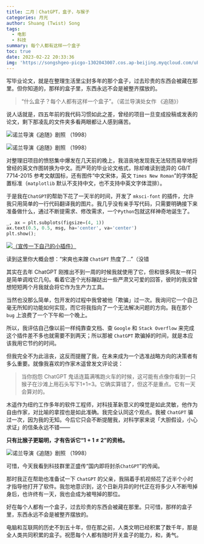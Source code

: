 ```yaml
---
title: 二月｜ChatGPT，盒子，与猴子
categories: 月光
author: Shuang (Twist) Song
tags:
  - 电影
  - 科技
summary: 每个人都有这样一个盒子
toc: true
date: 2023-02-22 20:33:36
img: 'https://songshgeo-picgo-1302043007.cos.ap-beijing.myqcloud.com/uPic/CleanShot%202023-02-21%20at%2023.19.33@2x.png'
---
```


写毕业论文，就是在整理生活里尘封多年的那个盒子，过去珍贵的东西会被藏在那里。但你知道的，那样的盒子里，东西永远不会是被整齐摆放的。

> “什么盒子？每个人都有这样一个盒子”。（诺兰导演处女作 《追随》）

说人话就是，四五年前的我代码习惯如此之差，曾经的项目一旦变成投稿或发表的论文，剩下那凌乱的文件夹多看两眼都让人感到痛苦。

![诺兰导演《追随》剧照 （1998）](https://songshgeo-picgo-1302043007.cos.ap-beijing.myqcloud.com/uPic/CleanShot%202023-02-21%20at%2023.19.33@2x.png)

![诺兰导演《追随》剧照 （1998）](https://songshgeo-picgo-1302043007.cos.ap-beijing.myqcloud.com/uPic/CleanShot%202023-02-21%20at%2023.20.58@2x.png)

对整理旧项目的愤怒集中爆发在几天前的晚上，我沮丧地发现我无法轻而易举地将曾经的英文作图转换为中文。而严苛的毕业论文格式，除却难读到诡异的 GB/T 7714-2015 参考文献国标，还有图件“中文宋体，英文 `Times New Roman`”的字体配置标准（`matplotlib` 默认不支持中文，也不支持中英文字体混排）。

于是我在`ChatGPT`的帮助下花了一天半的时间，开发了 `mksci-font` 的插件，允许我只用简单的一行代码翻译我的图片。我几乎没有亲手写代码，只需要明确接下来准备做什么，通过不断提需求、修改需求，一个`Python`包就这样神奇地诞生了。

```python
_, ax = plt.subplots(figsize=(4, 1))
ax.text(0.5, 0.5, msg, ha='center', va='center')
plt.show();
```
[![（宣传一下自己的小插件）](https://camo.githubusercontent.com/dec92195a6bd6fa820749921d55bd915765a062efb7e2b195c90f448393ab2ac/68747470733a2f2f736f6e67736867656f2d706963676f2d313330323034333030372e636f732e61702d6265696a696e672e6d7971636c6f75642e636f6d2f755069632f5537334164692e6a7067)](https://camo.githubusercontent.com/dec92195a6bd6fa820749921d55bd915765a062efb7e2b195c90f448393ab2ac/68747470733a2f2f736f6e67736867656f2d706963676f2d313330323034333030372e636f732e61702d6265696a696e672e6d7971636c6f75642e636f6d2f755069632f5537334164692e6a7067)

读到这里你大概会想：“宋爽也来蹭 `ChatGPT` 热度了...”（没错

其实在去年 ChatGPT 刚推出不到一周的时候我就使用了它，但和很多网友一样只是简单调戏它几句。看着它逐个光标蹦跶出一些严肃又可爱的回答，彼时的我没曾想短短两个月我就会将它作为生产力工具。

当然也没那么简单，包开发的过程中我曾被他「欺骗」过一次。我询问它一个自己毫无所知的功能如何实现，而它将我指向了一个无法解决问题的方向。我在那个`bug` 上浪费了一个下午和一个晚上。

所以，我评估自己像以前一样纯靠查文档、查 `Google` 和 `Stack Overflow` 来完成这个插件差不多也就需要不到两天；所以那被 `ChatGPT` 欺骗掉的时间，就是本应该我用它节约的时间。

但我完全不为此沮丧，这反而提醒了我，在未来成为一个选准战略方向的决策者有多么重要。就像我喜欢的作家木遥曾发文评论说：

> 当你抱怨 ChatGPT 鬼话连篇满嘴跑火车的时候，这可能有点像你看到一只猴子在沙滩上用石头写下1+1=3。它确实算错了，但这不是重点。它有一天会算对的。

木遥作为纽约工作多年的软件工程师，对科技革新意义的嗅觉是如此灵敏，他作为自由作家，对比喻的拿捏也是如此准确。我完全认同这个观点。我被 `ChatGPT` 骗过一次，因为我的无知。今后它只会不断提醒我，对科学家来说「大胆假设，小心求证」的信条永远不错——

**只有比猴子更聪明，才有告诉它“1 + 1 ≠ 2”的资格。**

![诺兰导演《追随》剧照 （1998）](https://songshgeo-picgo-1302043007.cos.ap-beijing.myqcloud.com/uPic/KEnfUH.png)

可惜，今天我看到科技群里正盛传“国内即将封杀`ChatGPT`”的传闻。

那时我正在帮助也准备试一下 `ChatGPT` 的父亲，我隔着手机视频花了近半个小时才指导他打开了软件。我忽地意识到，这个日新月异的时代正在将多少人不断甩掉身后，也许终有一天，我也会成为被甩掉的那位。

好在每个人都有一个盒子，过去珍贵的东西会被藏在那里。只可惜，那样的盒子里，东西永远不会是被整齐摆放的。

电脑和互联网的历史不到五十年，但在那之前，人类文明已经积累了数千年，那是全人类共同积累的盒子。祝愿每个人都有随时开关盒子的能力，和，勇气。
